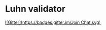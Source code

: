 # Luhn validator
[![Gitter](https://badges.gitter.im/Join Chat.svg)](https://gitter.im/zimme/meteor-luhn?utm_source=badge&utm_medium=badge&utm_campaign=pr-badge&utm_content=badge)
